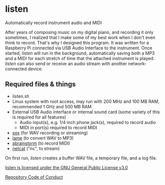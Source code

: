 # listen
Automatically record instrument audio and MIDI

After years of composing music on my digital piano, and recording it only sometimes, I realized that I make some of my best work when I don't even think to record. That's why I designed this program. It was written for a Raspberry Pi connected via USB Audio Interface to the instrument. Once started, _listen_ will run in the background, automatically saving both a MP3 and a MIDI for each stretch of time that the attached instrument is played. _listen_ can also send or receive an audio stream with another network-connected device.

## Required files & things
- listen.sh
- Linux system with root access, may run with 200 MHz and 100 MB RAM, recommended 1 GHz and 500 MB RAM
- External USB Audio interface or internal sound card (some variety of this is required for all features)
  - Audio input(s), e.g. 1/4 inch phone jack(s), required to record audio
  - MIDI in port(s) required to record MIDI
- [sox](http://sox.sourceforge.net/) (for WAV recording or streaming)
- [lame](https://lame.sourceforge.io/) (to convert WAV to MP3)
- [abrainstorm](http://www.sreal.com/~div/midi-utilities/) (to record MIDI)
- [netcat](http://netcat.sourceforge.net/) ("nc", to stream)

On first run, _listen_ creates a buffer WAV file, a temporary file, and a log file.

[listen is licensed under the GNU General Public License v3.0](../LICENSE.txt)

[Repository Code of Conduct](../CODE_OF_CONDUCT.md)
